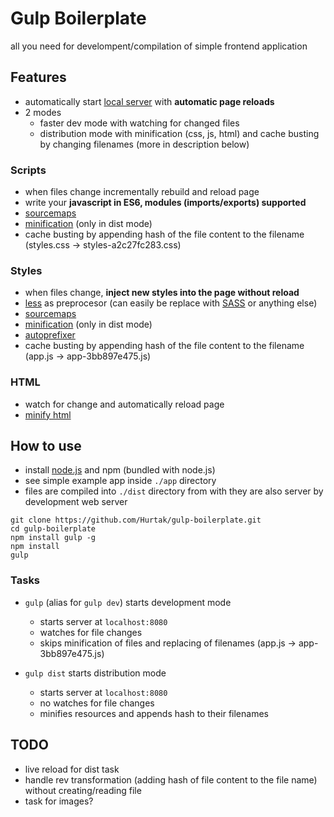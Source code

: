# Gulp Boilerplate

all you need for develompent/compilation of simple frontend application

## Features

- automatically start [local server](https://www.browsersync.io/) with __automatic page reloads__
- 2 modes
	- faster dev mode with watching for changed files
	- distribution mode with minification (css, js, html) and cache busting by changing filenames (more in description below)

### Scripts

- when files change incrementally rebuild and reload page
- write your __javascript in ES6, modules (imports/exports) supported__
- [sourcemaps](https://github.com/floridoo/gulp-sourcemaps)
- [minification](https://github.com/mishoo/UglifyJS2) (only in dist mode)
- cache busting by appending hash of the file content to the filename (styles.css -> styles-a2c27fc283.css)

### Styles

- when files change, __inject new styles into the page without reload__
- [less](https://github.com/less/less.js) as preprocesor (can easily be replace with [SASS](https://github.com/sass) or anything else)
- [sourcemaps](https://github.com/floridoo/gulp-sourcemaps)
- [minification](https://github.com/jakubpawlowicz/clean-css) (only in dist mode)
- [autoprefixer](https://github.com/postcss/autoprefixer)
- cache busting by appending hash of the file content to the filename (app.js -> app-3bb897e475.js)

### HTML

- watch for change and automatically reload page
- [minify html](https://github.com/kangax/html-minifier)

## How to use

- install [node.js](https://nodejs.org/en/) and npm (bundled with node.js)
- see simple example app inside `./app` directory
- files are compiled into `./dist` directory from with they are also server by development web server

```
git clone https://github.com/Hurtak/gulp-boilerplate.git
cd gulp-boilerplate
npm install gulp -g
npm install
gulp
```

### Tasks

- `gulp` (alias for `gulp dev`) starts development mode
	- starts server at `localhost:8080`
	- watches for file changes
	- skips minification of files and replacing of filenames (app.js -> app-3bb897e475.js)

- `gulp dist` starts distribution mode
	- starts server at `localhost:8080`
	- no watches for file changes
	- minifies resources and appends hash to their filenames

## TODO

- live reload for dist task
- handle rev transformation (adding hash of file content to the file name) without creating/reading file
- task for images?
